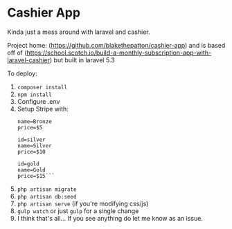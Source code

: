 # Cashier App

Kinda just a mess around with laravel and cashier. 

Project home: (https://github.com/blakethepatton/cashier-app) and is based off of (https://school.scotch.io/build-a-monthly-subscription-app-with-laravel-cashier) but built in laravel 5.3

To deploy:

1. `composer install`
2. `npm install`
3. Configure .env
4. Setup Stripe with:
	```id=bronze
	name=Bronze
	price=$5

	id=silver
	name=Silver
	price=$10

	id=gold
	name=Gold
	price=$15```
5. `php artisan migrate`
6. `php artisan db:seed`
7. `php artisan serve`
(if you're modifying css/js)
8. `gulp watch` or just `gulp` for a single change
9. I think that's all... If you see anything do let me know as an issue.

